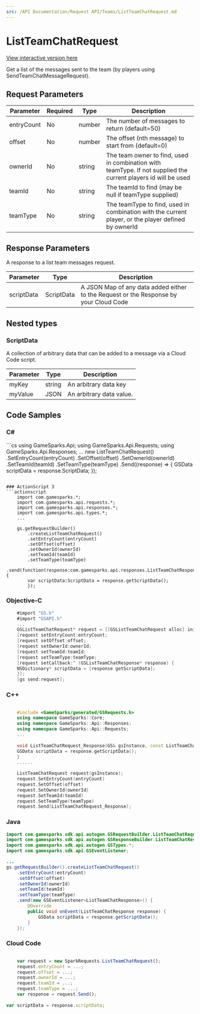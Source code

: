 ```yaml
---
src: /API Documentation/Request API/Teams/ListTeamChatRequest.md
---
```


# ListTeamChatRequest

<a href="https://api.gamesparks.net/#listteamchatrequest" target="_gsapi">View interactive version here</a>


Get a list of the messages sent to the team (by players using SendTeamChatMessageRequest).


## Request Parameters

Parameter | Required | Type | Description
--------- | -------- | ---- | -----------
entryCount | No | number | The number of messages to return (default=50)
offset | No | number | The offset (nth message) to start from (default=0)
ownerId | No | string | The team owner to find, used in combination with teamType. If not supplied the current players id will be used
teamId | No | string | The teamId to find (may be null if teamType supplied)
teamType | No | string | The teamType to find, used in combination with the current player, or the player defined by ownerId

## Response Parameters


A response to a list team messages request.

Parameter | Type | Description
--------- | ---- | -----------
scriptData | ScriptData | A JSON Map of any data added either to the Request or the Response by your Cloud Code

## Nested types

### ScriptData

A collection of arbitrary data that can be added to a message via a Cloud Code script.

Parameter | Type | Description
--------- | ---- | -----------
myKey | string | An arbitrary data key
myValue | JSON | An arbitrary data value.


## Code Samples

<h3>C#</h3>
```cs
	using GameSparks.Api;
	using GameSparks.Api.Requests;
	using GameSparks.Api.Responses;
	...
	new ListTeamChatRequest()
		.SetEntryCount(entryCount)
		.SetOffset(offset)
		.SetOwnerId(ownerId)
		.SetTeamId(teamId)
		.SetTeamType(teamType)
		.Send((response) => {
		GSData scriptData = response.ScriptData; 
		});

```

### ActionScript 3
```actionscript
	import com.gamesparks.*;
	import com.gamesparks.api.requests.*;
	import com.gamesparks.api.responses.*;
	import com.gamesparks.api.types.*;
	...
	
	gs.getRequestBuilder()
	    .createListTeamChatRequest()
		.setEntryCount(entryCount)
		.setOffset(offset)
		.setOwnerId(ownerId)
		.setTeamId(teamId)
		.setTeamType(teamType)
		.send(function(response:com.gamesparks.api.responses.ListTeamChatResponse):void {
		var scriptData:ScriptData = response.getScriptData(); 
		});

```

### Objective-C
```objectivec
	#import "GS.h"
	#import "GSAPI.h"
	...
	GSListTeamChatRequest* request = [[GSListTeamChatRequest alloc] init];
	[request setEntryCount:entryCount;
	[request setOffset:offset;
	[request setOwnerId:ownerId;
	[request setTeamId:teamId;
	[request setTeamType:teamType;
	[request setCallback:^ (GSListTeamChatResponse* response) {
	NSDictionary* scriptData = [response getScriptData]; 
	}];
	[gs send:request];

```

### C++
```cpp

	#include <GameSparks/generated/GSRequests.h>
	using namespace GameSparks::Core;
	using namespace GameSparks::Api::Responses;
	using namespace GameSparks::Api::Requests;
	...
	
	void ListTeamChatRequest_Response(GS& gsInstance, const ListTeamChatResponse& response) {
	GSData scriptData = response.getScriptData(); 
	}
	......
	
	ListTeamChatRequest request(gsInstance);
	request.SetEntryCount(entryCount)
	request.SetOffset(offset)
	request.SetOwnerId(ownerId)
	request.SetTeamId(teamId)
	request.SetTeamType(teamType)
	request.Send(ListTeamChatRequest_Response);
```

### Java
```java
import com.gamesparks.sdk.api.autogen.GSRequestBuilder.ListTeamChatRequest;
import com.gamesparks.sdk.api.autogen.GSResponseBuilder.ListTeamChatResponse;
import com.gamesparks.sdk.api.autogen.GSTypes.*;
import com.gamesparks.sdk.api.GSEventListener;

...
gs.getRequestBuilder().createListTeamChatRequest()
	.setEntryCount(entryCount)
	.setOffset(offset)
	.setOwnerId(ownerId)
	.setTeamId(teamId)
	.setTeamType(teamType)
	.send(new GSEventListener<ListTeamChatResponse>() {
		@Override
		public void onEvent(ListTeamChatResponse response) {
			GSData scriptData = response.getScriptData(); 
		}
	});

```

### Cloud Code
```javascript

	var request = new SparkRequests.ListTeamChatRequest();
	request.entryCount = ...;
	request.offset = ...;
	request.ownerId = ...;
	request.teamId = ...;
	request.teamType = ...;
	var response = request.Send();
	
var scriptData = response.scriptData; 
```



